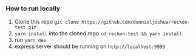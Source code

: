 ### How to run locally

1. Clone this repo `git clone https://github.com/dennieljoshua/reckon-test.git`
2. `yarn install` into the cloned repo
   `cd reckon-test && yarn install`
3. run `yarn dev`
4. express server should be running on `http://localhost:9999`
